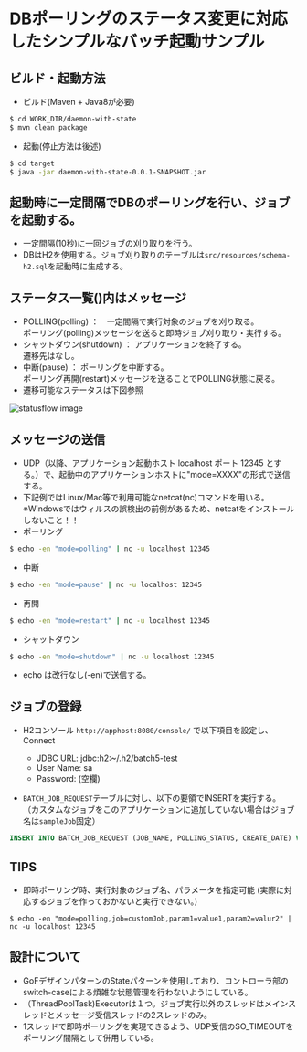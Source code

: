 # DBポーリングのステータス変更に対応したシンプルなバッチ起動サンプル

## ビルド・起動方法

* ビルド(Maven + Java8が必要)

```bash
$ cd WORK_DIR/daemon-with-state
$ mvn clean package
```

* 起動(停止方法は後述)
```bash
$ cd target
$ java -jar daemon-with-state-0.0.1-SNAPSHOT.jar
```

## 起動時に一定間隔でDBのポーリングを行い、ジョブを起動する。
* 一定間隔(10秒)に一回ジョブの刈り取りを行う。
* DBはH2を使用する。ジョブ刈り取りのテーブルは`src/resources/schema-h2.sql`を起動時に生成する。

## ステータス一覧()内はメッセージ
* POLLING(polling) ：　一定間隔で実行対象のジョブを刈り取る。  
ポーリング(polling)メッセージを送ると即時ジョブ刈り取り・実行する。  
* シャットダウン(shutdown) ： アプリケーションを終了する。  
遷移先はなし。
* 中断(pause) ： ポーリングを中断する。  
ポーリング再開(restart)メッセージを送ることでPOLLING状態に戻る。
* 遷移可能なステータスは下図参照

![statusflow image](http://www.plantuml.com/plantuml/png/SoWkIImgAStDuOhMYbNGrRLJ2F3tyV7qS-U2qiXYLWe5-JavcNdfg9AEeS6k2a2vnDBYL1IPO8_G41V_S3-WP756QKbAVdaU5qGrag50oQ9Ki2kuuEf1qa3tS3cavgK0tGO0 "有効な状態遷移")

## メッセージの送信
* UDP（以降、アプリケーション起動ホスト localhost ポート 12345 とする。）で、起動中のアプリケーションホストに"mode=XXXX"の形式で送信する。
* 下記例ではLinux/Mac等で利用可能なnetcat(nc)コマンドを用いる。※Windowsではウィルスの誤検出の前例があるため、netcatをインストールしないこと！！
* ポーリング
```bash
$ echo -en "mode=polling" | nc -u localhost 12345
```

* 中断
```bash
$ echo -en "mode=pause" | nc -u localhost 12345
```

* 再開
```bash
$ echo -en "mode=restart" | nc -u localhost 12345
```

* シャットダウン
```bash
$ echo -en "mode=shutdown" | nc -u localhost 12345
```

* echo は改行なし(-en)で送信する。

## ジョブの登録
* H2コンソール `http://apphost:8080/console/` で以下項目を設定し、Connect
  - JDBC URL: jdbc:h2:~/.h2/batch5-test
  - User Name: sa
  - Password: (空欄)

* `BATCH_JOB_REQUEST`テーブルに対し、以下の要領でINSERTを実行する。
（カスタムなジョブをこのアプリケーションに追加していない場合はジョブ名は`sampleJob`固定）

```sql
INSERT INTO BATCH_JOB_REQUEST (JOB_NAME, POLLING_STATUS, CREATE_DATE) VALUES ('sampleJob', 'INIT', CURRENT_TIMESTAMP);
```

## TIPS
* 即時ポーリング時、実行対象のジョブ名、パラメータを指定可能
(実際に対応するジョブを作っておかないと実行できない。)

```
$ echo -en "mode=polling,job=customJob,param1=value1,param2=valur2" | nc -u localhost 12345
```

## 設計について
* GoFデザインパターンのStateパターンを使用しており、コントローラ部のswitch-caseによる煩雑な状態管理を行わないようにしている。
* （ThreadPoolTask)Executorは１つ。ジョブ実行以外のスレッドはメインスレッドとメッセージ受信スレッドの2スレッドのみ。
* 1スレッドで即時ポーリングを実現できるよう、UDP受信のSO_TIMEOUTをポーリング間隔として併用している。
